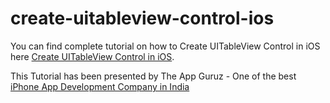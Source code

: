 create-uitableview-control-ios
==============================

You can find complete tutorial on how to Create UITableView Control in iOS here [Create UITableView Control in iOS](http://www.theappguruz.com/blog/create-uitableview-control-ios).

This Tutorial has been presented by The App Guruz - One of the best [iPhone App Development Company in India](http://www.theappguruz.com/iphone-app-development/)
